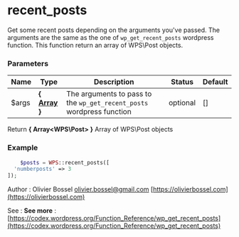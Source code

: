 # recent_posts

Get some recent posts depending on the arguments you've passed.
The arguments are the same as the one of `wp_get_recent_posts` wordpress function.
This function return an array of WPS\Post objects.


### Parameters
Name  |  Type  |  Description  |  Status  |  Default
------------  |  ------------  |  ------------  |  ------------  |  ------------
$args  |  **{ [Array](http://php.net/manual/en/language.types.array.php) }**  |  The arguments to pass to the `wp_get_recent_posts` wordpress function  |  optional  |  []

Return **{ Array<WPS\Post> }** Array of WPS\Post objects

### Example
```php
	$posts = WPS::recent_posts([
  'numberposts' => 3
]);
```
Author : Olivier Bossel [olivier.bossel@gmail.com](mailto:olivier.bossel@gmail.com) [https://olivierbossel.com](https://olivierbossel.com)

See : **See more** : [https://codex.wordpress.org/Function_Reference/wp_get_recent_posts](https://codex.wordpress.org/Function_Reference/wp_get_recent_posts)